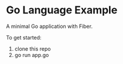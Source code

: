 # Go Language Example

A minimal Go application with Fiber.

To get started:

1. clone this repo
2. go run app.go
